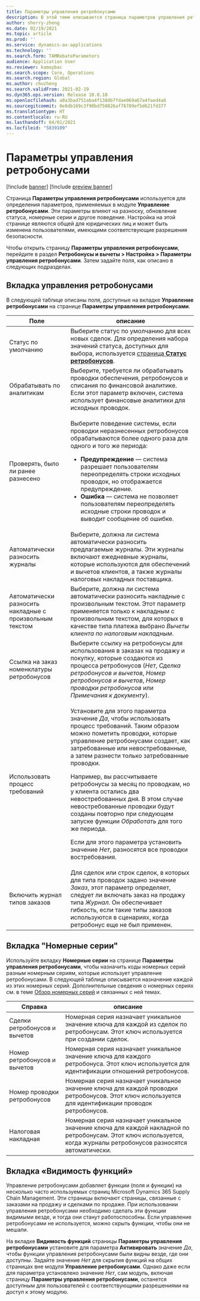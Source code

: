 ```yaml
---
title: Параметры управления ретробонусами
description: В этой теме описывается страница параметров управления ретробонусами. На этой странице содержатся параметры, влияющие на разноску, обновление статуса, номерные серии и другое поведение.
author: sherry-zheng
ms.date: 02/19/2021
ms.topic: article
ms.prod: ''
ms.service: dynamics-ax-applications
ms.technology: ''
ms.search.form: TAMRebateParameters
audience: Application User
ms.reviewer: kamaybac
ms.search.scope: Core, Operations
ms.search.region: Global
ms.author: chuzheng
ms.search.validFrom: 2021-02-19
ms.dyn365.ops.version: Release 10.0.18
ms.openlocfilehash: a0a3bad751aba4f138db7fdae069a67a4faed4a6
ms.sourcegitcommit: 0e8db169c3f90bd750826af76709ef5d621fd377
ms.translationtype: HT
ms.contentlocale: ru-RU
ms.lasthandoff: 04/01/2021
ms.locfileid: "5839109"
---
```

# <a name="rebate-management-parameters"></a>Параметры управления ретробонусами

[!include [banner](../includes/banner.md)]
[!include [preview banner](../includes/preview-banner.md)]

Страница **Параметры управления ретробонусами** используется для определения параметров, применяемых в модуле **Управление ретробонусами**. Эти параметры влияют на разноску, обновление статуса, номерные серии и другое поведение. Настройка на этой странице являются общей для юридических лиц и может быть изменена пользователями, имеющими соответствующие разрешения безопасности.

Чтобы открыть страницу **Параметры управления ретробонусами**, перейдите в раздел **Ретробонусы и вычеты \> Настройка \> Параметры управления ретробонусами**. Затем задайте поля, как описано в следующих подразделах.

## <a name="rebate-management-tab"></a>Вкладка управления ретробонусами

В следующей таблице описаны поля, доступные на вкладке **Управление ретробонусами** на странице **Параметры управления ретробонусами**.

| Поле | описание |
|---|---|
| Статус по умолчанию | Выберите статус по умолчанию для всех новых сделок. Для определения набора значений статуса, доступных для выбора, используется [страница **Статус ретробонусов**](rebate-statuses.md). |
| Обрабатывать по аналитикам | Выберите, требуется ли обрабатывать проводки обеспечения, ретробонусов и списания по финансовой аналитике. Если этот параметр включен, система использует финансовые аналитики для исходных проводок. |
| Проверять, было ли ранее разнесено | <p>Выберите поведение системы, если проводки неразнесенных ретробонусов обрабатываются более одного раза для одного и того же периода:</p><ul><li>**Предупреждение** — система разрешает пользователям переопределять строки исходных проводок, но отображается предупреждение.</li><li>**Ошибка** — система не позволяет пользователям переопределять исходные строки проводок и выводит сообщение об ошибке. |
| Автоматически разносить журналы | Выберите, должна ли система автоматически разносить предлагаемые журналы. Эти журналы включают ежедневные журналы, которые используются для обеспечений и вычетов клиентов, а также журналы налоговых накладных поставщика. |
| Автоматически разносить накладные с произвольным текстом | Выберите, должна ли система автоматически разносить накладные с произвольным текстом. Этот параметр применяется только к накладным с произвольным текстом, для которых в качестве типа платежа выбрано *Вычеты клиента по налоговым накладным*. |
| Ссылка на заказ номенклатуры ретробонусов | Выберите ссылку на ретробонусы для использования в заказах на продажу и покупку, которые создаются из процесса ретробонусов (*Нет*, *Сделка ретробонусов и вычетов*, *Номер ретробонусов и вычетов*, *Номер проводки ретробонусов* или *Примечания к документу*). |
| Использовать процесс требований | <p>Установите для этого параметра значение *Да*, чтобы использовать процесс требований. Таким образом можно пометить проводки, которые управление ретробонусами создает, как затребованные или невостребованные, а затем разнести только затребованные проводки.</p><p>Например, вы рассчитываете ретробонусы за месяц по проводкам, но у клиента остались два невостребованных дня. В этом случае невостребованные проводки будут созданы повторно при следующем запуске функции *Обработать* для того же периода.</p><p>Если для этого параметра установить значение *Нет*, разносятся все проводки востребования.</p> |
| Включить журнал типов заказов | Для сделок или строк сделок, в которых для типа проводок задано значение *Заказ*, этот параметр определяет, следует ли включать заказ на продажу типа *Журнал*. Он обеспечивает гибкость, если такие типы заказов используются в сценариях, когда ретробонус еще не был применен. |

## <a name="number-sequences-tab"></a>Вкладка "Номерные серии"

Используйте вкладку **Номерные серии** на странице **Параметры управления ретробонусами**, чтобы назначить коды номерных серий разным номерным сериям, которые использует управление ретробонусами. В следующей таблице описывается назначение каждой из этих номерных серий. Дополнительные сведения о номерных сериях см. в теме [Обзор номерных серий](../../fin-ops-core/fin-ops/organization-administration/number-sequence-overview.md) и связанных с ней темах.

| Справка | описание |
|---|---|
| Сделки ретробонусов и вычетов | Номерная серия назначает уникальное значение ключа для каждой из сделок по ретробонусам. Этот ключ используется при создании сделок. |
| Номер ретробонусов и вычетов | Номерная серия назначает уникальное значение ключа для каждого ретробонуса. Этот ключ используется для идентификации отношений ретробонусов. |
| Номер проводки ретробонусов | Номерная серия назначает уникальное значение ключа для каждой проводки ретробонусов. Этот ключ используется для идентификации проводок ретробонусов. |
| Налоговая накладная | Номерная серия назначает уникальное значение ключа для каждой накладной по ретробонусам. Этот ключ используется, когда журналы ретробонусов разносятся автоматически. |

## <a name="feature-visibility-tab"></a>Вкладка «Видимость функций»

Управление ретробонусами добавляет функции (поля и функции) на несколько часто используемых страниц Microsoft Dynamics 365 Supply Chain Management. Эти страницы включают страницы, связанные с заказами на продажу и сделками по продаже. При использовании управления ретробонусами необходимо сделать эти функции видимыми везде, и тогда они станут работоспособны. Если управление ретробонусами не используется, можно скрыть функции, чтобы они не мешали.

На вкладке **Видимость функций** страницы **Параметры управления ретробонусами** установите для параметра **Активировать** значение *Да*, чтобы функции управления ретробонусами были видны везде, где они доступны. Задайте значение *Нет* для скрытия функций на общих страницах вне модуля **Управление ретробонусами**. Однако даже если для параметра установлено значение *Нет*, сам модуль, включая страницу **Параметры управления ретробонусами**, останется доступным для пользователей с соответствующими разрешениями на доступ к этому модулю.
